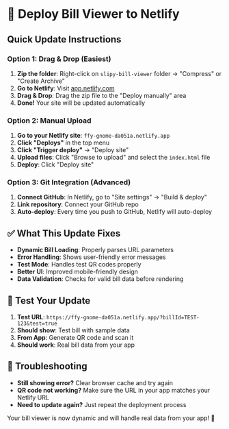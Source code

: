 # 🚀 Deploy Bill Viewer to Netlify

## Quick Update Instructions

### Option 1: Drag & Drop (Easiest)
1. **Zip the folder**: Right-click on `slipy-bill-viewer` folder → "Compress" or "Create Archive"
2. **Go to Netlify**: Visit [app.netlify.com](https://app.netlify.com)
3. **Drag & Drop**: Drag the zip file to the "Deploy manually" area
4. **Done!** Your site will be updated automatically

### Option 2: Manual Upload
1. **Go to your Netlify site**: `ffy-gnome-da051a.netlify.app`
2. **Click "Deploys"** in the top menu
3. **Click "Trigger deploy"** → "Deploy site"
4. **Upload files**: Click "Browse to upload" and select the `index.html` file
5. **Deploy**: Click "Deploy site"

### Option 3: Git Integration (Advanced)
1. **Connect GitHub**: In Netlify, go to "Site settings" → "Build & deploy"
2. **Link repository**: Connect your GitHub repo
3. **Auto-deploy**: Every time you push to GitHub, Netlify will auto-deploy

## ✅ What This Update Fixes

- **Dynamic Bill Loading**: Properly parses URL parameters
- **Error Handling**: Shows user-friendly error messages
- **Test Mode**: Handles test QR codes properly
- **Better UI**: Improved mobile-friendly design
- **Data Validation**: Checks for valid bill data before rendering

## 🎯 Test Your Update

1. **Test URL**: `https://ffy-gnome-da051a.netlify.app/?billId=TEST-123&test=true`
2. **Should show**: Test bill with sample data
3. **From App**: Generate QR code and scan it
4. **Should work**: Real bill data from your app

## 🔧 Troubleshooting

- **Still showing error?** Clear browser cache and try again
- **QR code not working?** Make sure the URL in your app matches your Netlify URL
- **Need to update again?** Just repeat the deployment process

Your bill viewer is now dynamic and will handle real data from your app! 🎉
